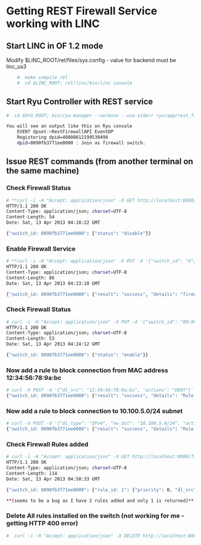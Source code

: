 # Getting REST Firewall Service working with LINC

## Start LINC in OF 1.2 mode 
Modify $LINC_ROOT/rel/files/sys.config - value for backend must be linc_us3
```bash
    #  make compile rel
    #  cd $LINC_ROOT; rel/linc/bin/linc console
```

## Start Ryu Controller with REST service
```bash
#  cd $RYU_ROOT; bin/ryu-manager --verbose --use-stderr ryu/app/rest_firewall.py ryu/lib/ofctl_v1_2.py

You will see an output like this on Ryu console
    EVENT dpset->RestFirewallAPI EventDP
    Registering dpid=40808612199530496
    dpid=0090fb3771ee0000 : Join as firewall switch.
```

## Issue REST commands (from another terminal on the same machine)

### Check Firewall Status
```bash
# **curl -i -H "Accept: application/json" -X GET http://localhost:8080/firewall/module/status**
HTTP/1.1 200 OK
Content-Type: application/json; charset=UTF-8
Content-Length: 54
Date: Sat, 13 Apr 2013 04:18:22 GMT

{"switch_id: 0090fb3771ee0000": {"status": "disable"}}
```

### Enable Firewall Service
```bash
# **curl -i -H "Accept: application/json" -X PUT -d '{"switch_id": "0"}' http://localhost:8080/firewall/module/enable/all**
HTTP/1.1 200 OK
Content-Type: application/json; charset=UTF-8
Content-Length: 86
Date: Sat, 13 Apr 2013 04:23:10 GMT

{"switch_id: 0090fb3771ee0000": {"result": "success", "details": "firewall running."}}
```

### Check Firewall Status
```bash
# curl -i -H "Accept: application/json" -X PUT -d '{"switch_id": "00:90:FB:37:71:EE:00:00"}' hcurl -i -H "Accept: application/json" -X GET http://localhost:8080/firewall/module/status
HTTP/1.1 200 OK
Content-Type: application/json; charset=UTF-8
Content-Length: 53
Date: Sat, 13 Apr 2013 04:24:12 GMT

{"switch_id: 0090fb3771ee0000": {"status": "enable"}}
```

### Now add a rule to block connection from MAC address 12:34:56:78:9a:bc
```bash
# curl -X POST -d '{"dl_src": "12:34:56:78:9a:bc", "actions": "DENY"}' http://localhost:8080/firewall/rules/0090fb3771ee0000
{"switch_id: 0090fb3771ee0000": {"result": "success", "details": "Rule added. : rule_id=1"}}
```

### Now add a rule to block connection to 10.100.5.0/24 subnet
```bash
# curl -X POST -d '{"dl_type": "IPv4", "nw_dst": "10.100.5.0/24", "actions": "DENY"}' http://localhost:8080/firewall/rules/0090fb3771ee0000
{"switch_id: 0090fb3771ee0000": {"result": "success", "details": "Rule added. : rule_id=2"}}
```

### Check Firewall Rules added
```bash
# curl -i -H "Accept: application/json" -X GET http://localhost:8080/firewall/rules/0090fb3771ee0000
HTTP/1.1 200 OK
Content-Type: application/json; charset=UTF-8
Content-Length: 114
Date: Sat, 13 Apr 2013 04:58:33 GMT

{"switch_id: 0090fb3771ee0000": {"rule_id: 1": {"priority": 0, "dl_src": "12:34:56:78:9a:bc", "actions": "DENY"}}}

**(seems to be a bug as I have 2 rules added and only 1 is returned)**
```

### Delete All rules installed on the switch (not working for me - getting HTTP 400 error)
```bash
#  curl -i -H "Accept: application/json" -X DELETE http://localhost:8080/firewall/rules/0090fb3771ee0000
```

